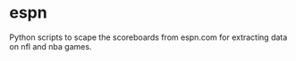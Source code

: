 # espn
Python scripts to scape the scoreboards from espn.com for extracting data on nfl and nba games.

